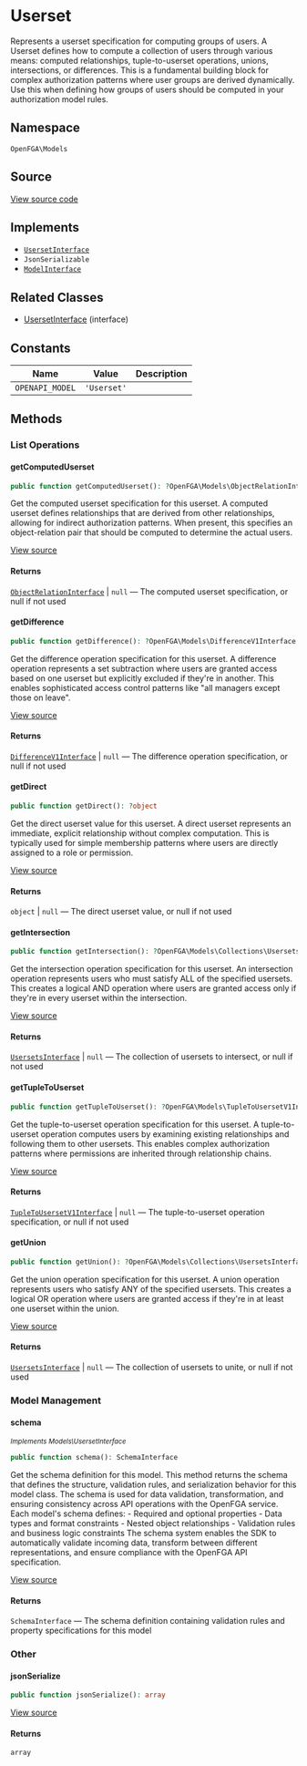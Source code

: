 # Userset

Represents a userset specification for computing groups of users. A Userset defines how to compute a collection of users through various means: computed relationships, tuple-to-userset operations, unions, intersections, or differences. This is a fundamental building block for complex authorization patterns where user groups are derived dynamically. Use this when defining how groups of users should be computed in your authorization model rules.

## Namespace

`OpenFGA\Models`

## Source

[View source code](https://github.com/evansims/openfga-php/blob/main/src/Models/Userset.php)

## Implements

* [`UsersetInterface`](UsersetInterface.md)
* `JsonSerializable`
* [`ModelInterface`](ModelInterface.md)

## Related Classes

* [UsersetInterface](Models/UsersetInterface.md) (interface)

## Constants

| Name            | Value       | Description |
| --------------- | ----------- | ----------- |
| `OPENAPI_MODEL` | `'Userset'` |             |

## Methods

### List Operations

#### getComputedUserset

```php
public function getComputedUserset(): ?OpenFGA\Models\ObjectRelationInterface

```

Get the computed userset specification for this userset. A computed userset defines relationships that are derived from other relationships, allowing for indirect authorization patterns. When present, this specifies an object-relation pair that should be computed to determine the actual users.

[View source](https://github.com/evansims/openfga-php/blob/main/src/Models/Userset.php#L70)

#### Returns

[`ObjectRelationInterface`](ObjectRelationInterface.md) &#124; `null` — The computed userset specification, or null if not used

#### getDifference

```php
public function getDifference(): ?OpenFGA\Models\DifferenceV1Interface

```

Get the difference operation specification for this userset. A difference operation represents a set subtraction where users are granted access based on one userset but explicitly excluded if they&#039;re in another. This enables sophisticated access control patterns like &quot;all managers except those on leave&quot;.

[View source](https://github.com/evansims/openfga-php/blob/main/src/Models/Userset.php#L79)

#### Returns

[`DifferenceV1Interface`](DifferenceV1Interface.md) &#124; `null` — The difference operation specification, or null if not used

#### getDirect

```php
public function getDirect(): ?object

```

Get the direct userset value for this userset. A direct userset represents an immediate, explicit relationship without complex computation. This is typically used for simple membership patterns where users are directly assigned to a role or permission.

[View source](https://github.com/evansims/openfga-php/blob/main/src/Models/Userset.php#L88)

#### Returns

`object` &#124; `null` — The direct userset value, or null if not used

#### getIntersection

```php
public function getIntersection(): ?OpenFGA\Models\Collections\UsersetsInterface

```

Get the intersection operation specification for this userset. An intersection operation represents users who must satisfy ALL of the specified usersets. This creates a logical AND operation where users are granted access only if they&#039;re in every userset within the intersection.

[View source](https://github.com/evansims/openfga-php/blob/main/src/Models/Userset.php#L97)

#### Returns

[`UsersetsInterface`](Models/Collections/UsersetsInterface.md) &#124; `null` — The collection of usersets to intersect, or null if not used

#### getTupleToUserset

```php
public function getTupleToUserset(): ?OpenFGA\Models\TupleToUsersetV1Interface

```

Get the tuple-to-userset operation specification for this userset. A tuple-to-userset operation computes users by examining existing relationships and following them to other usersets. This enables complex authorization patterns where permissions are inherited through relationship chains.

[View source](https://github.com/evansims/openfga-php/blob/main/src/Models/Userset.php#L106)

#### Returns

[`TupleToUsersetV1Interface`](TupleToUsersetV1Interface.md) &#124; `null` — The tuple-to-userset operation specification, or null if not used

#### getUnion

```php
public function getUnion(): ?OpenFGA\Models\Collections\UsersetsInterface

```

Get the union operation specification for this userset. A union operation represents users who satisfy ANY of the specified usersets. This creates a logical OR operation where users are granted access if they&#039;re in at least one userset within the union.

[View source](https://github.com/evansims/openfga-php/blob/main/src/Models/Userset.php#L115)

#### Returns

[`UsersetsInterface`](Models/Collections/UsersetsInterface.md) &#124; `null` — The collection of usersets to unite, or null if not used

### Model Management

#### schema

*<small>Implements Models\UsersetInterface</small>*

```php
public function schema(): SchemaInterface

```

Get the schema definition for this model. This method returns the schema that defines the structure, validation rules, and serialization behavior for this model class. The schema is used for data validation, transformation, and ensuring consistency across API operations with the OpenFGA service. Each model&#039;s schema defines: - Required and optional properties - Data types and format constraints - Nested object relationships - Validation rules and business logic constraints The schema system enables the SDK to automatically validate incoming data, transform between different representations, and ensure compliance with the OpenFGA API specification.

[View source](https://github.com/evansims/openfga-php/blob/main/src/Models/ModelInterface.php#L52)

#### Returns

`SchemaInterface` — The schema definition containing validation rules and property specifications for this model

### Other

#### jsonSerialize

```php
public function jsonSerialize(): array

```

[View source](https://github.com/evansims/openfga-php/blob/main/src/Models/Userset.php#L124)

#### Returns

`array`
